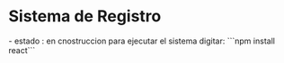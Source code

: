 <h1>Sistema de Registro</h1>
-  estado : en cnostruccion
para ejecutar el sistema digitar:
```npm install react```
